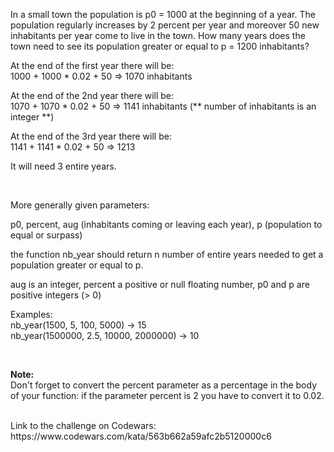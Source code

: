 In a small town the population is p0 = 1000 at the beginning of a year. The population regularly increases by 2 percent per year and moreover 50 new inhabitants per year come to live in the town. How many years does the town need to see its population greater or equal to p = 1200 inhabitants?

At the end of the first year there will be: <br>
1000 + 1000 * 0.02 + 50 => 1070 inhabitants

At the end of the 2nd year there will be: <br>
1070 + 1070 * 0.02 + 50 => 1141 inhabitants (** number of inhabitants is an integer **)

At the end of the 3rd year there will be: <br>
1141 + 1141 * 0.02 + 50 => 1213

It will need 3 entire years. 

<br>

More generally given parameters: <br>

p0, percent, aug (inhabitants coming or leaving each year), p (population to equal or surpass)

the function nb_year should return n number of entire years needed to get a population greater or equal to p.

aug is an integer, percent a positive or null floating number, p0 and p are positive integers (> 0)

Examples:<br>
nb_year(1500, 5, 100, 5000) -> 15 <br>
nb_year(1500000, 2.5, 10000, 2000000) -> 10

<br>

<b>Note:</b><br>
Don't forget to convert the percent parameter as a percentage in the body of your function: if the parameter percent is 2 you have to convert it to 0.02.

<br>
Link to the challenge on Codewars:<br>
https://www.codewars.com/kata/563b662a59afc2b5120000c6
